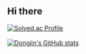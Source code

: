  ## Hi there 
[![Solved.ac Profile](http://mazassumnida.wtf/api/generate_badge?boj=dongqui9)](https://solved.ac/dongqui9) <br> <br>
[![Dongjin's GitHub stats](https://github-readme-stats.vercel.app/api?username=dongqui&theme=radical)](https://github.com/dongqui/github-readme-stats)
